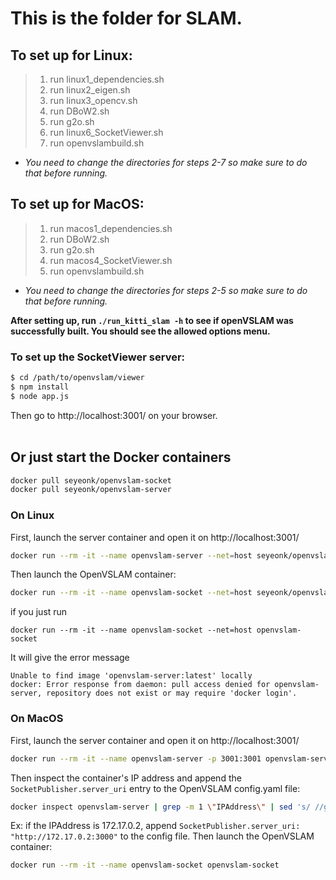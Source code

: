 # This is the folder for SLAM.

## To set up for Linux:
> 1. run linux1_dependencies.sh
> 2. run linux2_eigen.sh
> 3. run linux3_opencv.sh
> 4. run DBoW2.sh
> 5. run g2o.sh
> 6. run linux6_SocketViewer.sh
> 7. run openvslambuild.sh
* *You need to change the directories for steps 2-7 so make sure to do that before running.*

## To set up for MacOS:
> 1. run macos1_dependencies.sh
> 2. run DBoW2.sh
> 3. run g2o.sh
> 4. run macos4_SocketViewer.sh
> 5. run openvslambuild.sh
* *You need to change the directories for steps 2-5 so make sure to do that before running.*

**After setting up, run `./run_kitti_slam -h` to see if openVSLAM was successfully built. You should see the allowed options menu.**

### To set up the SocketViewer server:

```bash
$ cd /path/to/openvslam/viewer
$ npm install
$ node app.js
```

Then go to http://localhost:3001/ on your browser.
<br></br>
## Or just start the Docker containers
```bash
docker pull seyeonk/openvslam-socket
docker pull seyeonk/openvslam-server
```

### On Linux
First, launch the server container and open it on http://localhost:3001/
```bash
docker run --rm -it --name openvslam-server --net=host seyeonk/openvslam-server
```
Then launch the OpenVSLAM container:
```bash
docker run --rm -it --name openvslam-socket --net=host seyeonk/openvslam-socket
```



if you just run

```
docker run --rm -it --name openvslam-socket --net=host openvslam-socket
```

It will give the error message

```
Unable to find image 'openvslam-server:latest' locally
docker: Error response from daemon: pull access denied for openvslam-server, repository does not exist or may require 'docker login'.
```



### On MacOS

First, launch the server container and open it on http://localhost:3001/
```bash
docker run --rm -it --name openvslam-server -p 3001:3001 openvslam-server
```
Then inspect the container's IP address and append the `SocketPublisher.server_uri` entry to the OpenVSLAM config.yaml file:
```bash
docker inspect openvslam-server | grep -m 1 \"IPAddress\" | sed 's/ //g' | sed 's/,//g'
```
Ex: if the IPAddress is 172.17.0.2, append `SocketPublisher.server_uri: "http://172.17.0.2:3000"` to the config file.
Then launch the OpenVSLAM container:
```bash
docker run --rm -it --name openvslam-socket openvslam-socket
```
